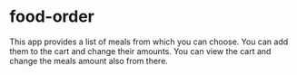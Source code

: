 # food-order

This app provides a list of meals from which you can choose. You can add them to the cart and change their amounts. You can view the cart and change the meals amount also from there.

